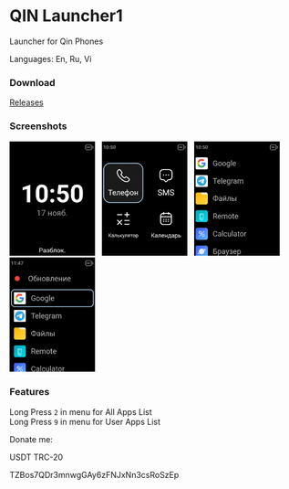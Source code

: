 # QIN Launcher1

Launcher for Qin Phones

Languages: En, Ru, Vi

### Download

[Releases](https://github.com/MrJohnDev/qin_launcher1/releases/latest)

### Screenshots

<img src='./images/screen1.png' width='150'>&nbsp;&nbsp;&nbsp;<img src='./images/screen2.png' width='150'>&nbsp;&nbsp;&nbsp;<img src='./images/screen3.png' width='150'>&nbsp;&nbsp;&nbsp;<img src='./images/screen4.png' width='150'>

### Features

Long Press `2` in menu for All Apps List  
Long Press `9` in menu for User Apps List


Donate me:

USDT TRC-20

TZBos7QDr3mnwgGAy6zFNJxNn3csRoSzEp

